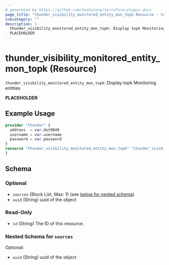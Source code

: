 ```yaml
---
# generated by https://github.com/hashicorp/terraform-plugin-docs
page_title: "thunder_visibility_monitored_entity_mon_topk Resource - terraform-provider-thunder"
subcategory: ""
description: |-
  thunder_visibility_monitored_entity_mon_topk: Display topk Monitoring entities
  PLACEHOLDER
---
```


# thunder_visibility_monitored_entity_mon_topk (Resource)

`thunder_visibility_monitored_entity_mon_topk`: Display topk Monitoring entities

__PLACEHOLDER__

## Example Usage

```terraform
provider "thunder" {
  address  = var.dut9049
  username = var.username
  password = var.password
}
resource "thunder_visibility_monitored_entity_mon_topk" "thunder_visibility_monitored_entity_mon_topk" {
}
```

<!-- schema generated by tfplugindocs -->
## Schema

### Optional

- `sources` (Block List, Max: 1) (see [below for nested schema](#nestedblock--sources))
- `uuid` (String) uuid of the object

### Read-Only

- `id` (String) The ID of this resource.

<a id="nestedblock--sources"></a>
### Nested Schema for `sources`

Optional:

- `uuid` (String) uuid of the object


